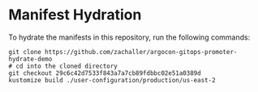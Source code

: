 # Manifest Hydration

To hydrate the manifests in this repository, run the following commands:

```shell
git clone https://github.com/zachaller/argocon-gitops-promoter-hydrate-demo
# cd into the cloned directory
git checkout 29c6c42d7533f843a7a7cb89fdbbc02e51a0389d
kustomize build ./user-configuration/production/us-east-2
```
